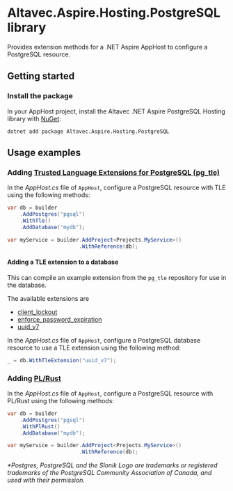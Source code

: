 # Altavec.Aspire.Hosting.PostgreSQL library

Provides extension methods for a .NET Aspire AppHost to configure a PostgreSQL resource.

## Getting started

### Install the package

In your AppHost project, install the Altavec .NET Aspire PostgreSQL Hosting library with [NuGet](https://www.nuget.org):

```dotnetcli
dotnet add package Altavec.Aspire.Hosting.PostgreSQL
```

## Usage examples

### Adding [Trusted Language Extensions for PostgreSQL (pg_tle)](https://github.com/aws/pg_tle)

In the _AppHost.cs_ file of `AppHost`, configure a PostgreSQL resource with TLE using the following methods:

```csharp
var db = builder
    .AddPostgres("pgsql")
    .WithTle()
    .AddDatabase("mydb");

var myService = builder.AddProject<Projects.MyService>()
                       .WithReference(db);
```

#### Adding a TLE extension to a database

This can compile an example extension from the `pg_tle` repository for use in the database.

The available extensions are
* [client_lockout](https://github.com/aws/pg_tle/tree/main/examples/client_lockout)
* [enforce_password_expiration](https://github.com/aws/pg_tle/tree/main/examples/enforce_password_expiration)
* [uuid_v7](https://github.com/aws/pg_tle/tree/main/examples/uuid_v7)

In the _AppHost.cs_ file of `AppHost`, configure a PostgreSQL database resource to use a TLE extension using the following method:

```csharp
_ = db.WithTleExtension("uuid_v7");
```

### Adding [PL/Rust](https://github.com/tcdi/plrust)

In the _AppHost.cs_ file of `AppHost`, configure a PostgreSQL resource with PL/Rust using the following methods:

```csharp
var db = builder
    .AddPostgres("pgsql")
    .WithPlRust()
    .AddDatabase("mydb");

var myService = builder.AddProject<Projects.MyService>()
                       .WithReference(db);
```

_*Postgres, PostgreSQL and the Slonik Logo are trademarks or registered trademarks of the PostgreSQL Community Association of Canada, and used with their permission._